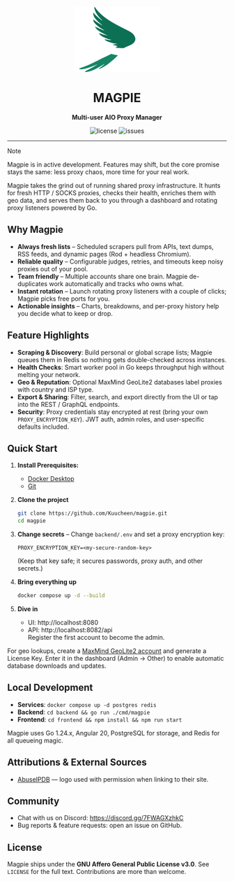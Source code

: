 <div align="center">
  <img src="frontend/src/assets/logo/magpie-light.png" alt="Magpie logo" height="150">
  <h1>MAGPIE</h1>
  <p><strong>Multi-user AIO Proxy Manager</strong></p>
</div>

<div align="center">
  <img src="https://img.shields.io/github/license/Kuucheen/magpie.svg" alt="license">
  <img src="https://img.shields.io/github/issues/Kuucheen/magpie.svg" alt="issues">

[//]: # (  <img src="https://img.shields.io/github/stars/Kuucheen/magpie.svg?style=social" alt="stars">)
</div>

---

> [!NOTE]
> Magpie is in active development. Features may shift, but the core promise stays the same: less proxy chaos, more time for your real work.

Magpie takes the grind out of running shared proxy infrastructure. It hunts for fresh HTTP / SOCKS proxies, checks their health, enriches them with geo data, and serves them back to you through a dashboard and rotating proxy listeners powered by Go.

## Why Magpie
- **Always fresh lists** – Scheduled scrapers pull from APIs, text dumps, RSS feeds, and dynamic pages (Rod + headless Chromium).
- **Reliable quality** – Configurable judges, retries, and timeouts keep noisy proxies out of your pool.
- **Team friendly** – Multiple accounts share one brain. Magpie de-duplicates work automatically and tracks who owns what.
- **Instant rotation** – Launch rotating proxy listeners with a couple of clicks; Magpie picks free ports for you.
- **Actionable insights** – Charts, breakdowns, and per-proxy history help you decide what to keep or drop.

## Feature Highlights
- **Scraping & Discovery**: Build personal or global scrape lists; Magpie queues them in Redis so nothing gets double-checked across instances.
- **Health Checks**: Smart worker pool in Go keeps throughput high without melting your network.
- **Geo & Reputation**: Optional MaxMind GeoLite2 databases label proxies with country and ISP type.
- **Export & Sharing**: Filter, search, and export directly from the UI or tap into the REST / GraphQL endpoints.
- **Security**: Proxy credentials stay encrypted at rest (bring your own `PROXY_ENCRYPTION_KEY`). JWT auth, admin roles, and user-specific defaults included.

## Quick Start

1. **Install Prerequisites:**
    - [Docker Desktop](https://www.docker.com/)
    - [Git](https://git-scm.com/downloads)

2. **Clone the project**
   ```bash
   git clone https://github.com/Kuucheen/magpie.git
   cd magpie
   ```
3. **Change secrets** – Change `backend/.env` and set a proxy encryption key:
   ```env
   PROXY_ENCRYPTION_KEY=<my-secure-random-key>
   ```
   (Keep that key safe; it secures passwords, proxy auth, and other secrets.)
4. **Bring everything up**
   ```bash
   docker compose up -d --build
   ```
5. **Dive in**
    - UI: http://localhost:8080
    - API: http://localhost:8082/api  
      Register the first account to become the admin.

For geo lookups, create a [MaxMind GeoLite2 account](https://dev.maxmind.com/geoip/geolite2-free-geolocation-data) and generate a License Key. Enter it in the dashboard (Admin → Other) to enable automatic database downloads and updates.

## Local Development
- **Services**: `docker compose up -d postgres redis`
- **Backend**: `cd backend && go run ./cmd/magpie`
- **Frontend**: `cd frontend && npm install && npm run start`

Magpie uses Go 1.24.x, Angular 20, PostgreSQL for storage, and Redis for all queueing magic.

## Attributions & External Sources
- [AbuseIPDB](https://www.abuseipdb.com/) — logo used with permission when linking to their site.

## Community
- Chat with us on Discord: https://discord.gg/7FWAGXzhkC
- Bug reports & feature requests: open an issue on GitHub.

## License
Magpie ships under the **GNU Affero General Public License v3.0**. See `LICENSE` for the full text. Contributions are more than welcome.
